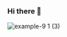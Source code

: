 ### Hi there 👋

![example-9 1 (3)](https://user-images.githubusercontent.com/99760701/175750334-ec2a2d4d-ff99-4bfe-b7b1-f65adc6e3b62.png)
